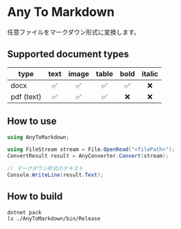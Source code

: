 # Any To Markdown

任意ファイルをマークダウン形式に変換します。


## Supported document types

| type | text | image | table | bold | italic |
| --- | :-: | :-: | :-: | :-: | :-: |
| docx | ✅ | ✅ | ✅ | ✅ | ❌ |
| pdf (text) | ✅ | ✅ | ✅ | ❌ | ❌ |


## How to use
```cs
using AnyToMarkdown;

using FileStream stream = File.OpenRead("<filePath>");
ConvertResult result = AnyConverter.Convert(stream);

// マークダウン形式のテキスト
Console.WriteLine(result.Text);
```

## How to build
```shell
dotnet pack
ls ./AnyToMarkdown/bin/Release
```